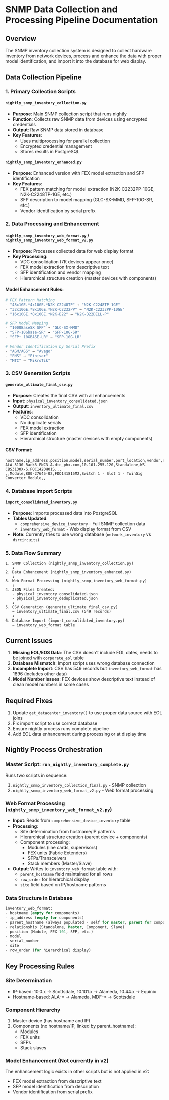 # SNMP Data Collection and Processing Pipeline Documentation

## Overview
The SNMP inventory collection system is designed to collect hardware inventory from network devices, process and enhance the data with proper model identification, and import it into the database for web display.

## Data Collection Pipeline

### 1. **Primary Collection Scripts**

#### `nightly_snmp_inventory_collection.py`
- **Purpose**: Main SNMP collection script that runs nightly
- **Function**: Collects raw SNMP data from devices using encrypted credentials
- **Output**: Raw SNMP data stored in database
- **Key Features**:
  - Uses multiprocessing for parallel collection
  - Encrypted credential management
  - Stores results in PostgreSQL

#### `nightly_snmp_inventory_enhanced.py`
- **Purpose**: Enhanced version with FEX model extraction and SFP identification
- **Key Features**:
  - FEX pattern matching for model extraction (N2K-C2232PP-10GE, N2K-C2248TP-1GE, etc.)
  - SFP description to model mapping (GLC-SX-MMD, SFP-10G-SR, etc.)
  - Vendor identification by serial prefix

### 2. **Data Processing and Enhancement**

#### `nightly_snmp_inventory_web_format.py` / `nightly_snmp_inventory_web_format_v2.py`
- **Purpose**: Processes collected data for web display format
- **Key Processing**:
  - VDC consolidation (7K devices appear once)
  - FEX model extraction from descriptive text
  - SFP identification and vendor mapping
  - Hierarchical structure creation (master devices with components)

#### Model Enhancement Rules:
```python
# FEX Pattern Matching
- "48x1GE.*4x10GE.*N2K-C2248TP" → "N2K-C2248TP-1GE"
- "32x10GE.*8x10GE.*N2K-C2232PP" → "N2K-C2232PP-10GE"
- "16x10GE.*8x10GE.*N2K-B22" → "N2K-B22DELL-P"

# SFP Model Mapping
- "1000BaseSX SFP" → "GLC-SX-MMD"
- "SFP-10Gbase-SR" → "SFP-10G-SR"
- "SFP+ 10GBASE-LR" → "SFP-10G-LR"

# Vendor Identification by Serial Prefix
- "AGM/AGS" → "Avago"
- "FNS" → "Finisar"
- "MTC" → "MikroTik"
```

### 3. **CSV Generation Scripts**

#### `generate_ultimate_final_csv.py`
- **Purpose**: Creates the final CSV with all enhancements
- **Input**: `physical_inventory_consolidated.json`
- **Output**: `inventory_ultimate_final.csv`
- **Features**:
  - VDC consolidation
  - No duplicate serials
  - FEX model extraction
  - SFP identification
  - Hierarchical structure (master devices with empty components)

#### CSV Format:
```csv
hostname,ip_address,position,model,serial_number,port_location,vendor,notes
ALA-3130-Rack3-ENC3-A.dtc_phx.com,10.101.255.120,Standalone,WS-CBS3130X-S,FOC1420H01S,,,
,,Module,800-27645-02,FDO141815M2,Switch 1 - Slot 1 - TwinGig Converter Module,,
```

### 4. **Database Import Scripts**

#### `import_consolidated_inventory.py`
- **Purpose**: Imports processed data into PostgreSQL
- **Tables Updated**:
  - `comprehensive_device_inventory` - Full SNMP collection data
  - `inventory_web_format` - Web display format from CSV
- **Note**: Currently tries to use wrong database (`network_inventory` vs `dsrcircuits`)

### 5. **Data Flow Summary**

```
1. SNMP Collection (nightly_snmp_inventory_collection.py)
   ↓
2. Data Enhancement (nightly_snmp_inventory_enhanced.py)
   ↓
3. Web Format Processing (nightly_snmp_inventory_web_format.py)
   ↓
4. JSON Files Created:
   - physical_inventory_consolidated.json
   - physical_inventory_deduplicated.json
   ↓
5. CSV Generation (generate_ultimate_final_csv.py)
   → inventory_ultimate_final.csv (549 records)
   ↓
6. Database Import (import_consolidated_inventory.py)
   → inventory_web_format table
```

## Current Issues

1. **Missing EOL/EOS Data**: The CSV doesn't include EOL dates, needs to be joined with `corporate_eol` table
2. **Database Mismatch**: Import script uses wrong database connection
3. **Incomplete Import**: CSV has 549 records but `inventory_web_format` has 1896 (includes other data)
4. **Model Number Issues**: FEX devices show descriptive text instead of clean model numbers in some cases

## Required Fixes

1. Update `get_datacenter_inventory()` to use proper data source with EOL joins
2. Fix import script to use correct database
3. Ensure nightly process runs complete pipeline
4. Add EOL data enhancement during processing or at display time

## Nightly Process Orchestration

### Master Script: `run_nightly_inventory_complete.py`
Runs two scripts in sequence:
1. `nightly_snmp_inventory_collection_final.py` - SNMP collection
2. `nightly_snmp_inventory_web_format_v2.py` - Web format processing

### Web Format Processing (`nightly_snmp_inventory_web_format_v2.py`)
- **Input**: Reads from `comprehensive_device_inventory` table
- **Processing**:
  - Site determination from hostname/IP patterns
  - Hierarchical structure creation (parent device + components)
  - Component processing:
    - Modules (line cards, supervisors)
    - FEX units (Fabric Extenders)
    - SFPs/Transceivers
    - Stack members (Master/Slave)
- **Output**: Writes to `inventory_web_format` table with:
  - `parent_hostname` field maintained for all rows
  - `row_order` for hierarchical display
  - `site` field based on IP/hostname patterns

### Data Structure in Database
```sql
inventory_web_format:
- hostname (empty for components)
- ip_address (empty for components)
- parent_hostname (always populated - self for master, parent for components)
- relationship (Standalone, Master, Component, Slave)
- position (Module, FEX-101, SFP, etc.)
- model
- serial_number
- site
- row_order (for hierarchical display)
```

## Key Processing Rules

### Site Determination
- IP-based: 10.0.x → Scottsdale, 10.101.x → Alameda, 10.44.x → Equinix
- Hostname-based: ALA-* → Alameda, MDF-* → Scottsdale

### Component Hierarchy
1. Master device (has hostname and IP)
2. Components (no hostname/IP, linked by parent_hostname):
   - Modules
   - FEX units
   - SFPs
   - Stack slaves

### Model Enhancement (Not currently in v2)
The enhancement logic exists in other scripts but is not applied in v2:
- FEX model extraction from descriptive text
- SFP model identification from description
- Vendor identification from serial prefix